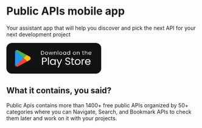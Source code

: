# Public APIs mobile app
Your assistant app that will help you discover and pick the next API for your next development project


<a href="https://play.google.com/store/apps/details?id=com.gwhyyy.publicApis"><img src="assets/google_play.png" width='250' /></a>


## What it contains, you said?
Public Apis contains more than 1400+ free public APIs organized by 50+ categories where you can Navigate, Search, and Bookmark APIs to check them later and work on it with your projects.

